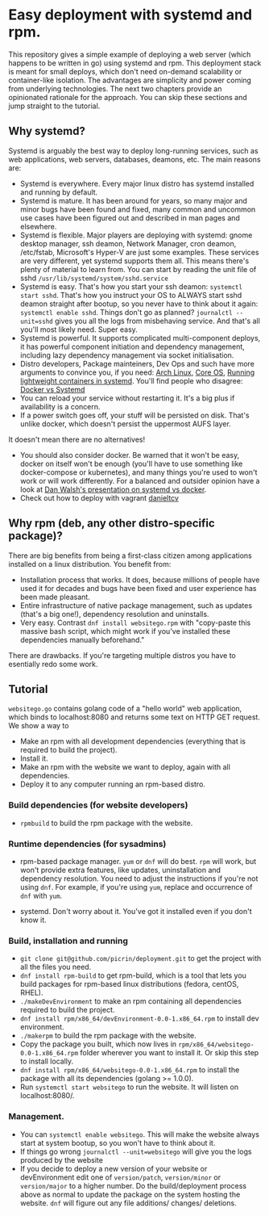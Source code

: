 # Easy deployment with systemd and rpm.

This repository gives a simple example of deploying a web server (which happens to be written in go) using systemd and rpm. This deployment stack is meant for small deploys, which don't need on-demand scalability or container-like isolation. The advantages are simplicity and power coming from underlying technologies. The next two chapters provide an opinionated rationale for the approach. You can skip these sections and jump straight to the tutorial.

## Why systemd?

Systemd is arguably the best way to deploy long-running services, such as web applications, web servers, databases, deamons, etc. The main reasons are:

 * Systemd is everywhere. Every major linux distro has systemd installed and running by default.
 * Systemd is mature. It has been around for years, so many major and minor bugs have been found and fixed, many common and uncommon use cases have been figured out and described in man pages and elsewhere.
 * Systemd is flexible. Major players are deploying with systemd: gnome desktop manager, ssh deamon, Network Manager, cron deamon, /etc/fstab, Microsoft's Hyper-V are just some examples. These services are very different, yet systemd supports them all. This means there's plenty of material to learn from. You can start by reading the unit file of sshd `/usr/lib/systemd/system/sshd.service` 
 * Systemd is easy. That's how you start your ssh deamon: `systemctl start sshd`. That's how you instruct your OS to ALWAYS start sshd deamon straight after bootup, so you never have to think about it again: `systemctl enable sshd`. Things don't go as planned? `journalctl --unit=sshd` gives you all the logs from misbehaving service. And that's all you'll most likely need. Super easy.
 * Systemd is powerful. It supports complicated multi-component deploys, it has powerful component initiation and dependency management, including lazy dependency management via socket initialisation.
 * Distro developers, Package mainteiners, Dev Ops and such have more arguments to convince you, if you need: [Arch Linux](https://bbs.archlinux.org/viewtopic.php?pid=1149530#p1149530), [Core OS](https://coreos.com/using-coreos/systemd/), [Running lightweight containers in systemd](https://fedoraproject.org/wiki/Features/SystemdLightweightContainers). You'll find people who disagree: [Docker vs Systemd](http://thenewstack.io/why-docker-containers-and-systemd-drive-a-wedge-through-the-concept-of-linux-distributions/)
 * You can reload your service without restarting it. It's a big plus if availability is a concern.
 * If a power switch goes off, your stuff will be persisted on disk. That's unlike docker, which doesn't persist the uppermost AUFS layer.

It doesn't mean there are no alternatives!

 * You should also consider docker. Be warned that it won't be easy, docker on itself won't be enough (you'll have to use something like docker-compose or kubernetes), and many things you're used to won't work or will work differently. For a balanced and outsider opinion have a look at [Dan Walsh's presentation on systemd vs docker](https://www.youtube.com/watch?v=35biGFCWdlQ).
 * Check out how to deploy with vagrant [danieltcv](https://github.com/danieltcv/product_reviews/tree/master)

## Why rpm (deb, any other distro-specific package)?

There are big benefits from being a first-class citizen among applications installed on a linux distribution. You benefit from:
 * Installation process that works. It does, because millions of people have used it for decades and bugs have been fixed and user experience has been made pleasant.
 * Entire infrastructure of native package management, such as updates (that's a big one!), dependency resolution and uninstalls.
 * Very easy. Contrast `dnf install websitego.rpm` with "copy-paste this massive bash script, which might work if you've installed these dependencies manually beforehand."

There are drawbacks. If you're targeting multiple distros you have to esentially redo some work.

## Tutorial

`websitego.go` contains golang code of a "hello world" web application, which binds to localhost:8080 and returns some text on HTTP GET request. We show a way to
* Make an rpm with all development dependencies (everything that is required to build the project).
* Install it.
* Make an rpm with the website we want to deploy, again with all dependencies.
* Deploy it to any computer running an rpm-based distro.

### Build dependencies (for website developers)

* `rpmbuild` to build the rpm package with the website.

### Runtime dependencies (for sysadmins)

* rpm-based package manager. `yum` or `dnf` will do best. `rpm` will work, but won't provide extra features, like updates, uninstallation and dependency resolution. You need to adjust the instructions if you're not using `dnf`. For example, if you're using `yum`, replace and occurrence of `dnf` with `yum`.

* systemd. Don't worry about it. You've got it installed even if you don't know it.

### Build, installation and running

* `git clone git@github.com/picrin/deployment.git` to get the project with all the files you need.
* `dnf install rpm-build` to get rpm-build, which is a tool that lets you build packages for rpm-based linux distributions (fedora, centOS, RHEL).
* `./makeDevEnvironment` to make an rpm containing all dependencies required to build the project.
* `dnf install rpm/x86_64/devEnvironment-0.0-1.x86_64.rpm` to install dev environment.
* `./makerpm` to build the rpm package with the website.
* Copy the package you built, which now lives in `rpm/x86_64/websitego-0.0-1.x86_64.rpm` folder wherever you want to install it. Or skip this step to install locally.
* `dnf install rpm/x86_64/websitego-0.0-1.x86_64.rpm` to install the package with all its dependencies (golang >= 1.0.0).
* Run `systemctl start websitego` to run the website. It will listen on localhost:8080/.

### Management.

* You can `systemctl enable websitego`. This will make the website always start at system bootup, so you won't have to think about it.
* If things go wrong `journalctl --unit=websitego` will give you the logs produced by the website
* If you decide to deploy a new version of your website or devEnvironment edit one of `version/patch`, `version/minor` or `version/major` to a higher number. Do the build/deployment process above as normal to update the package on the system hosting the website. `dnf` will figure out any file additions/ changes/ deletions.
